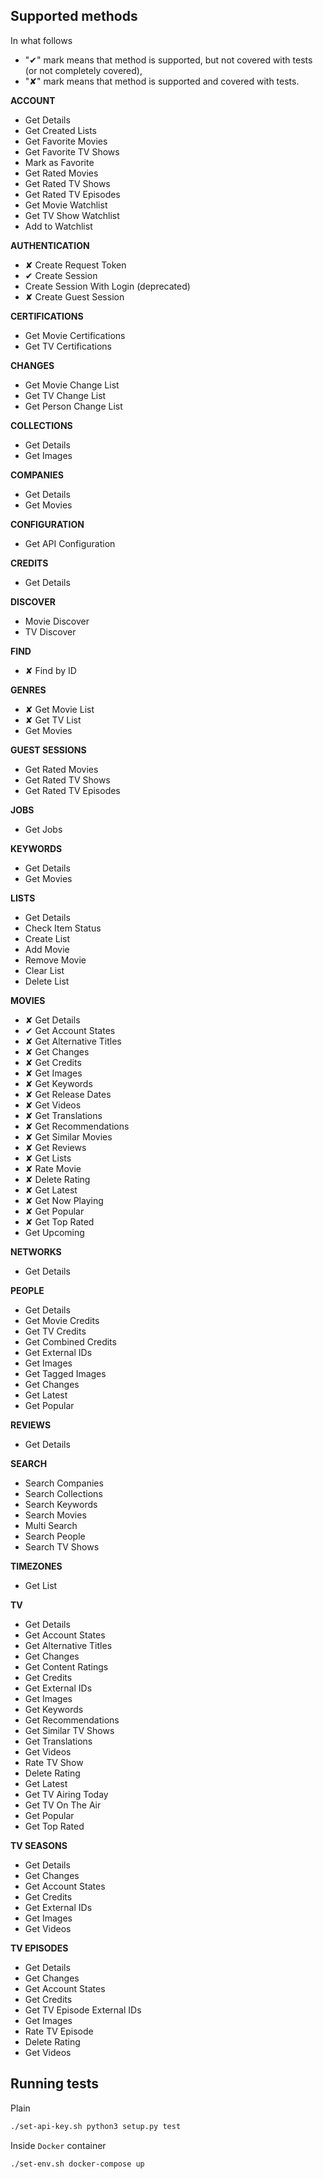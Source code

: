 ## Supported methods
In what follows
- "✔" mark means that method is supported, 
but not covered with tests 
(or not completely covered),
- "✘" mark means that method is supported 
and covered with tests.


**ACCOUNT**
-  Get Details
-  Get Created Lists
-  Get Favorite Movies
-  Get Favorite TV Shows
-  Mark as Favorite
-  Get Rated Movies
-  Get Rated TV Shows
-  Get Rated TV Episodes
-  Get Movie Watchlist
-  Get TV Show Watchlist
-  Add to Watchlist

**AUTHENTICATION**
-  ✘ Create Request Token
-  ✔ Create Session
-  Create Session With Login (deprecated)
-  ✘ Create Guest Session

**CERTIFICATIONS**
-  Get Movie Certifications
-  Get TV Certifications

**CHANGES**
-  Get Movie Change List
-  Get TV Change List
-  Get Person Change List

**COLLECTIONS**
-  Get Details
-  Get Images

**COMPANIES**
-  Get Details
-  Get Movies

**CONFIGURATION**
-  Get API Configuration

**CREDITS**
-  Get Details

**DISCOVER**
-  Movie Discover
-  TV Discover

**FIND**
-  ✘ Find by ID

**GENRES**
-  ✘ Get Movie List
-  ✘ Get TV List
-  Get Movies

**GUEST SESSIONS**
-  Get Rated Movies
-  Get Rated TV Shows
-  Get Rated TV Episodes

**JOBS**
-  Get Jobs

**KEYWORDS**
-  Get Details
-  Get Movies

**LISTS**
-  Get Details
-  Check Item Status
-  Create List
-  Add Movie
-  Remove Movie
-  Clear List
-  Delete List

**MOVIES**
-  ✘ Get Details
-  ✔ Get Account States
-  ✘ Get Alternative Titles
-  ✘ Get Changes
-  ✘ Get Credits
-  ✘ Get Images
-  ✘ Get Keywords
-  ✘ Get Release Dates
-  ✘ Get Videos
-  ✘ Get Translations
-  ✘ Get Recommendations
-  ✘ Get Similar Movies
-  ✘ Get Reviews
-  ✘ Get Lists
-  ✘ Rate Movie
-  ✘ Delete Rating
-  ✘ Get Latest
-  ✘ Get Now Playing
-  ✘ Get Popular
-  ✘ Get Top Rated
-  Get Upcoming

**NETWORKS**
-  Get Details

**PEOPLE**
-  Get Details
-  Get Movie Credits
-  Get TV Credits
-  Get Combined Credits
-  Get External IDs
-  Get Images
-  Get Tagged Images
-  Get Changes
-  Get Latest
-  Get Popular

**REVIEWS**
-  Get Details

**SEARCH**
-  Search Companies
-  Search Collections
-  Search Keywords
-  Search Movies
-  Multi Search
-  Search People
-  Search TV Shows

**TIMEZONES**
-  Get List

**TV**
-  Get Details
-  Get Account States
-  Get Alternative Titles
-  Get Changes
-  Get Content Ratings
-  Get Credits
-  Get External IDs
-  Get Images
-  Get Keywords
-  Get Recommendations
-  Get Similar TV Shows
-  Get Translations
-  Get Videos
-  Rate TV Show
-  Delete Rating
-  Get Latest
-  Get TV Airing Today
-  Get TV On The Air
-  Get Popular
-  Get Top Rated

**TV SEASONS**
-  Get Details
-  Get Changes
-  Get Account States
-  Get Credits
-  Get External IDs
-  Get Images
-  Get Videos

**TV EPISODES**
-  Get Details
-  Get Changes
-  Get Account States
-  Get Credits
-  Get TV Episode External IDs
-  Get Images
-  Rate TV Episode
-  Delete Rating
-  Get Videos

## Running tests
Plain
```bash
./set-api-key.sh python3 setup.py test
```

Inside `Docker` container
```bash
./set-env.sh docker-compose up
```
